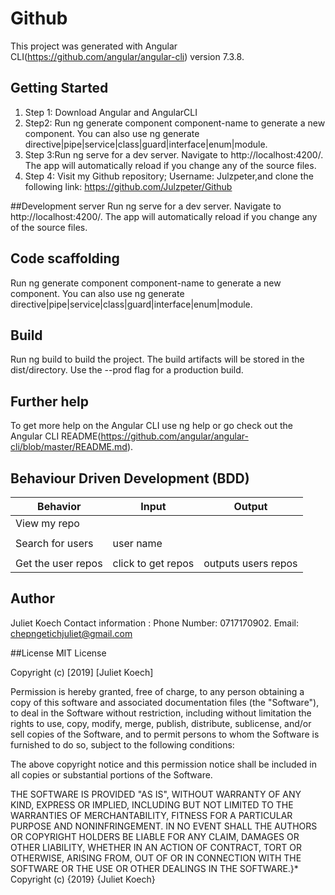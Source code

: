# Github

This project was generated with Angular CLI(https://github.com/angular/angular-cli) version 7.3.8.

## Getting Started

1) Step 1: Download Angular and AngularCLI
2) Step2: Run ng generate component component-name to generate a new component. You can also use ng generate directive|pipe|service|class|guard|interface|enum|module. 
 3) Step 3:Run ng serve for a dev server. Navigate to http://localhost:4200/. The app will automatically reload if you change any of the source files.
 4) Step 4: Visit my Github repository; Username: Julzpeter,and clone the following link: https://github.com/Julzpeter/Github

 ##Development server
 Run ng serve for a dev server. Navigate to http://localhost:4200/. The app will automatically reload if you change any of the source files.



## Code scaffolding

Run ng generate component component-name to generate a new component. You can also use ng generate directive|pipe|service|class|guard|interface|enum|module.

## Build

Run ng build to build the project. The build artifacts will be stored in the dist/directory. Use the --prod flag for a production build.

## Further help

To get more help on the Angular CLI use ng help or go check out the Angular CLI README(https://github.com/angular/angular-cli/blob/master/README.md).


## Behaviour Driven Development (BDD)

 |   Behavior         |   Input             |  Output                |
 |--------------------|---------------------|------------------------|
 |View my repo        |                     |                        |
 |                    |                     |                        |               
 | Search for users   |  user name          |                        |
 |                    |                     |                        |
 | Get the user repos | click to get repos  |   outputs users repos  |  
 


 ## Author
Juliet Koech 
Contact information : Phone Number: 0717170902. Email: chepngetichjuliet@gmail.com

##License
MIT License

Copyright (c) [2019] [Juliet Koech]

Permission is hereby granted, free of charge, to any person obtaining a copy of this software and associated documentation files (the "Software"), to deal in the Software without restriction, including without limitation the rights to use, copy, modify, merge, publish, distribute, sublicense, and/or sell copies of the Software, and to permit persons to whom the Software is furnished to do so, subject to the following conditions:

The above copyright notice and this permission notice shall be included in all copies or substantial portions of the Software.

THE SOFTWARE IS PROVIDED "AS IS", WITHOUT WARRANTY OF ANY KIND, EXPRESS OR IMPLIED, INCLUDING BUT NOT LIMITED TO THE WARRANTIES OF MERCHANTABILITY, FITNESS FOR A PARTICULAR PURPOSE AND NONINFRINGEMENT. IN NO EVENT SHALL THE AUTHORS OR COPYRIGHT HOLDERS BE LIABLE FOR ANY CLAIM, DAMAGES OR OTHER LIABILITY, WHETHER IN AN ACTION OF CONTRACT, TORT OR OTHERWISE, ARISING FROM, OUT OF OR IN CONNECTION WITH THE SOFTWARE OR THE USE OR OTHER DEALINGS IN THE SOFTWARE.}* Copyright (c) {2019} {Juliet Koech}
